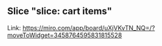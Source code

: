 ## Slice "slice: cart items"

Link: https://miro.com/app/board/uXjVKvTN_NQ=/?moveToWidget=3458764595831815528